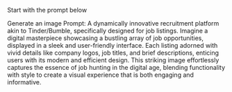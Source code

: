 Start with the prompt below

Generate an image
Prompt: A dynamically innovative recruitment platform akin to Tinder/Bumble, specifically designed for job listings. Imagine a digital masterpiece showcasing a bustling array of job opportunities, displayed in a sleek and user-friendly interface. Each listing adorned with vivid details like company logos, job titles, and brief descriptions, enticing users with its modern and efficient design. This striking image effortlessly captures the essence of job hunting in the digital age, blending functionality with style to create a visual experience that is both engaging and informative.